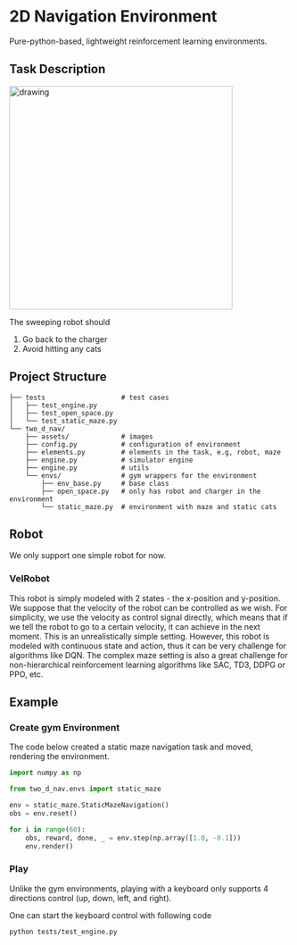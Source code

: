 # 2D Navigation Environment

Pure-python-based, lightweight reinforcement learning environments.

## Task Description

<img src="https://user-images.githubusercontent.com/73256697/132261693-ba12b340-94a2-484e-beb5-6c6514bb53c7.png" alt="drawing" width="400"/>

The sweeping robot should

1. Go back to the charger
2. Avoid hitting any cats

## Project Structure

```shell
├── tests                   # test cases
│   ├── test_engine.py
│   ├── test_open_space.py
│   └── test_static_maze.py
└── two_d_nav/
    ├── assets/             # images
    ├── config.py           # configuration of environment
    ├── elements.py         # elements in the task, e.g, robot, maze
    ├── engine.py           # simulator engine
    ├── engine.py           # utils
    └── envs/               # gym wrappers for the environment
        ├── env_base.py     # base class
        ├── open_space.py   # only has robot and charger in the environment
        └── static_maze.py  # environment with maze and static cats

```

## Robot

We only support one simple robot for now.

### VelRobot

This robot is simply modeled with 2 states - the x-position and y-position. We suppose that the velocity of the robot
can be controlled as we wish. For simplicity, we use the velocity as control signal directly, which means that if we tell
the robot to go to a certain velocity, it can achieve in the next moment. This is an unrealistically simple setting.
However, this robot is modeled with continuous state and action, thus it can be very challenge for algorithms like DQN.
The complex maze setting is also a great challenge for non-hierarchical reinforcement learning algorithms like SAC, TD3,
DDPG or PPO, etc.

## Example

### Create gym Environment

The code below created a static maze navigation task and moved, rendering the environment.

```python
import numpy as np

from two_d_nav.envs import static_maze

env = static_maze.StaticMazeNavigation()
obs = env.reset()

for i in range(60):
    obs, reward, done, _ = env.step(np.array([1.0, -0.1]))
    env.render()
```

### Play

Unlike the gym environments, playing with a keyboard only supports 4 directions control (up, down, left, and right).

One can start the keyboard control with following code

```shell
python tests/test_engine.py
```
